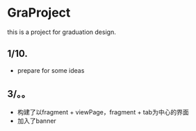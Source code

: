 # GraProject
this is a project for graduation design.  

## 1/10.
* prepare for some ideas  

## 3/。。
* 构建了以fragment + viewPage，fragment + tab为中心的界面
* 加入了banner

